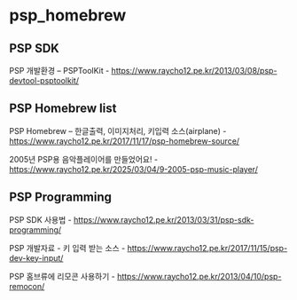 # psp_homebrew

## PSP SDK

PSP 개발환경 – PSPToolKit - https://www.raycho12.pe.kr/2013/03/08/psp-devtool-psptoolkit/

## PSP Homebrew list

PSP Homebrew – 한글출력, 이미지처리, 키입력 소스(airplane) - https://www.raycho12.pe.kr/2017/11/17/psp-homebrew-source/

2005년 PSP용 음악플레이어를 만들었어요! - https://www.raycho12.pe.kr/2025/03/04/9-2005-psp-music-player/

## PSP Programming

PSP SDK 사용법  - https://www.raycho12.pe.kr/2013/03/31/psp-sdk-programming/

PSP 개발자료 - 키 입력 받는 소스 - https://www.raycho12.pe.kr/2017/11/15/psp-dev-key-input/

PSP 홈브류에 리모콘 사용하기 - https://www.raycho12.pe.kr/2013/04/10/psp-remocon/
